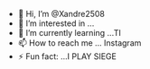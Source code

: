 - 👋 Hi, I’m @Xandre2508
- 👀 I’m interested in ...
- 🌱 I’m currently learning ...TI 
- 📫 How to reach me ... Instagram
- ⚡ Fun fact: ...I PLAY SIEGE

<!---
Xandre2508/Xandre2508 is a ✨ special ✨ repository because its `README.md` (this file) appears on your GitHub profile.
You can click the Preview link to take a look at your changes.
--->
